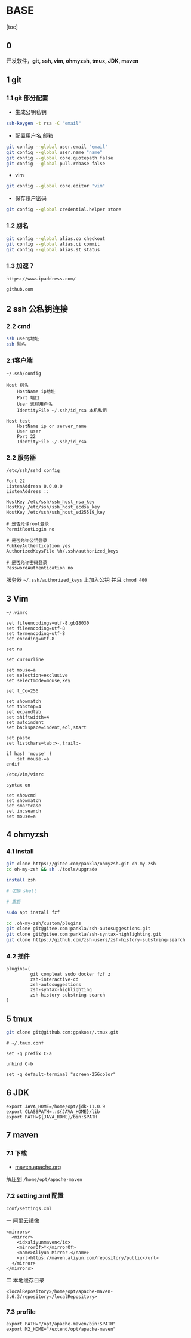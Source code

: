 # BASE

[toc]

## 0

开发软件，**git, ssh, vim, ohmyzsh, tmux, JDK, maven**

## 1 git

### 1.1 git 部分配置

- 生成公钥私钥

```bash
ssh-keygen -t rsa -C "email"
```

- 配置用户名,邮箱

```bash
git config --global user.email "email"
git config --global user.name "name"
git config --global core.quotepath false
git config --global pull.rebase false
```

- vim

```bash
git config --global core.editor "vim"
```

- 保存账户密码

```bash
git config --global credential.helper store
```

### 1.2 别名

```bash
git config --global alias.co checkout
git config --global alias.ci commit
git config --global alias.st status
```

### 1.3 加速？

```text
https://www.ipaddress.com/

github.com
```

## 2 ssh 公私钥连接

### 2.2 cmd

```bash
ssh user@地址
ssh 别名
```

### 2.1客户端

`~/.ssh/config`

```text
Host 别名
    HostName ip地址
    Port 端口
    User 远程用户名
    IdentityFile ~/.ssh/id_rsa 本机私钥
```

```text
Host test
    HostName ip or server_name
    User user
    Port 22
    IdentityFile ~/.ssh/id_rsa
```

### 2.2 服务器

`/etc/ssh/sshd_config`

```text
Port 22
ListenAddress 0.0.0.0
ListenAddress ::

HostKey /etc/ssh/ssh_host_rsa_key
HostKey /etc/ssh/ssh_host_ecdsa_key
HostKey /etc/ssh/ssh_host_ed25519_key

# 是否允许root登录
PermitRootLogin no

# 是否允许公钥登录
PubkeyAuthentication yes
AuthorizedKeysFile %h/.ssh/authorized_keys

# 是否允许密码登录
PasswordAuthentication no
```

服务器 `~/.ssh/authorized_keys` 上加入公钥 并且 `chmod 400`

## 3 Vim

`~/.vimrc`

```text
set fileencodings=utf-8,gb18030
set fileencoding=utf-8
set termencoding=utf-8
set encoding=utf-8

set nu

set cursorline

set mouse=a
set selection=exclusive
set selectmode=mouse,key

set t_Co=256

set showmatch
set tabstop=4
set expandtab
set shiftwidth=4
set autoindent
set backspace=indent,eol,start

set paste
set listchars=tab:>-,trail:-

if has( 'mouse' )
    set mouse-=a
endif
```

`/etc/vim/vimrc`

```text
syntax on

set showcmd
set showmatch
set smartcase
set incsearch
set mouse=a
```

## 4 ohmyzsh

### 4.1 install

```bash
git clone https://gitee.com/pankla/ohmyzsh.git oh-my-zsh
cd oh-my-zsh && sh ./tools/upgrade

install zsh

# 切换 shell

# 重启

sudo apt install fzf

cd .oh-my-zsh/custom/plugins
git clone git@gitee.com:pankla/zsh-autosuggestions.git
git clone git@gitee.com:pankla/zsh-syntax-highlighting.git
git clone https://github.com/zsh-users/zsh-history-substring-search
```

### 4.2 插件

```text
plugins=(
         git compleat sudo docker fzf z 
         zsh-interactive-cd 
         zsh-autosuggestions 
         zsh-syntax-highlighting 
         zsh-history-substring-search
)
```

## 5 tmux

```bash
git clone git@github.com:gpakosz/.tmux.git
```

```text
# ~/.tmux.conf

set -g prefix C-a

unbind C-b

set -g default-terminal "screen-256color"
```

## 6 JDK

```text
export JAVA_HOME=/home/opt/jdk-11.0.9
export CLASSPATH=.:${JAVA_HOME}/lib
export PATH=${JAVA_HOME}/bin:$PATH
```

## 7 maven

### 7.1 下载

- [maven.apache.org](http://maven.apache.org/download.cgi)

解压到 `/home/opt/apache-maven`

### 7.2 setting.xml 配置

`conf/settings.xml`

一 阿里云镜像

```text
<mirrors>
  <mirror>
    <id>aliyunmaven</id>
    <mirrorOf>*</mirrorOf>
    <name>Aliyun Mirror.</name>
    <url>https://maven.aliyun.com/repository/public</url>
  </mirror>
</mirrors>
```

二 本地缓存目录

```text
<localRepository>/home/opt/apache-maven-3.6.3/repository</localRepository>
```

### 7.3 profile

```text
export PATH="/opt/apache-maven/bin:$PATH"
export M2_HOME="/extend/opt/apache-maven"
```
